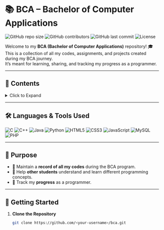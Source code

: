 # 📚 BCA – Bachelor of Computer Applications

![GitHub repo size](https://img.shields.io/github/repo-size/<your-username>/bca?color=blue&style=for-the-badge)
![GitHub contributors](https://img.shields.io/github/contributors/<your-username>/bca?color=green&style=for-the-badge)
![GitHub last commit](https://img.shields.io/github/last-commit/<your-username>/bca?color=yellow&style=for-the-badge)
![License](https://img.shields.io/github/license/<your-username>/bca?color=red&style=for-the-badge)

Welcome to my **BCA (Bachelor of Computer Applications)** repository! 🎓  
This is a collection of all my codes, assignments, and projects created during my BCA journey.  
It’s meant for learning, sharing, and tracking my progress as a programmer.

---

## 📂 Contents
<details>
<summary>Click to Expand</summary>

- **Semester 1**
  - C Programming Basics
  - Introduction to Computers
- **Semester 2**
  - Data Structures in C
  - Web Development Basics (HTML, CSS, JS)
- **Semester 3**
  - Object-Oriented Programming in C++
  - SQL & Database Management
- **Semester 4**
  - Java Programming
  - Advanced Web Development
- **Semester 5**
  - Python Programming
  - Software Engineering Concepts
- **Semester 6**
  - Final Year Projects
  - Additional Practice Codes

</details>

---

## 🛠 Languages & Tools Used
![C](https://img.shields.io/badge/C-00599C?style=for-the-badge&logo=c&logoColor=white)
![C++](https://img.shields.io/badge/C++-004482?style=for-the-badge&logo=cplusplus&logoColor=white)
![Java](https://img.shields.io/badge/Java-007396?style=for-the-badge&logo=openjdk&logoColor=white)
![Python](https://img.shields.io/badge/Python-3670A0?style=for-the-badge&logo=python&logoColor=ffdd54)
![HTML5](https://img.shields.io/badge/HTML5-E34F26?style=for-the-badge&logo=html5&logoColor=white)
![CSS3](https://img.shields.io/badge/CSS3-1572B6?style=for-the-badge&logo=css3&logoColor=white)
![JavaScript](https://img.shields.io/badge/JavaScript-F7DF1E?style=for-the-badge&logo=javascript&logoColor=black)
![MySQL](https://img.shields.io/badge/MySQL-005C84?style=for-the-badge&logo=mysql&logoColor=white)
![PHP](https://img.shields.io/badge/PHP-777BB4?style=for-the-badge&logo=php&logoColor=white)

---

## 🎯 Purpose
- 📌 Maintain a **record of all my codes** during the BCA program.
- 📌 Help **other students** understand and learn different programming concepts.
- 📌 Track my **progress** as a programmer.

---

## 🚀 Getting Started
1. **Clone the Repository**
   ```bash
   git clone https://github.com/<your-username>/bca.git
